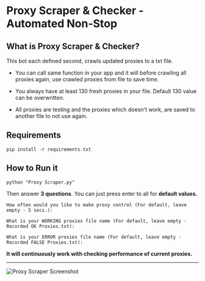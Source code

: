 # Proxy Scraper & Checker - Automated Non-Stop

## What is Proxy Scraper & Checker?

This bot each defined second, crawls updated proxies to a txt file.

* You can call same function in your app and it will before crawling all proxies again, use crawled proxies from file to save time.

* You always have at least 130 fresh proxies in your file. Default 130 value can be overwritten.

* All proxies are testing and the proxies which doesn't work, are saved to another file to not use again.

## Requirements

```
pip install -r requirements.txt
```

## How to Run it

```
python "Proxy Scraper.py"
```

Then answer **3 questions**. You can just press enter to all for **default values.**

```
How often would you like to make proxy control (For default, leave empty - 5 secs.):
```

```
What is your WORKING proxies file name (For default, leave empty - Recorded OK Proxies.txt): 
```

```
What is your ERROR proxies file name (For default, leave empty - Recorded FALSE Proxies.txt): 
```

**It will continuously work with checking performance of current proxies.**

<hr>

![Proxy Scraper Screenshot](https://github.com/berkaymizrak/Proxy-Scraper/blob/master/Functions/proxy_scraper_screen2.png?raw=true)
